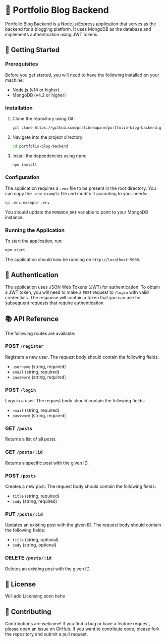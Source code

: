 # 📝 Portfolio Blog Backend

Portfolio Blog Backend is a Node.js/Express application that serves as the backend for a blogging platform. It uses MongoDB as the database and implements authentication using JWT tokens.

## 🚀 Getting Started

### Prerequisites

Before you get started, you will need to have the following installed on your machine:

- Node.js (v14 or higher)
- MongoDB (v4.2 or higher)

### Installation

1. Clone the repository using Git:

   ```bash
   git clone https://github.com/pratikneupane/portfolio-blog-backend.git
   ```

2. Navigate into the project directory:

   ```bash
   cd portfolio-blog-backend
   ```

3. Install the dependencies using npm:

   ```bash
   npm install
   ```

### Configuration

The application requires a `.env` file to be present in the root directory. You can copy the `.env.example` file and modify it according to your needs:

```bash
cp .env.example .env
```

You should update the `MONGODB_URI` variable to point to your MongoDB instance.

### Running the Application

To start the application, run:

```bash
npm start
```

The application should now be running on `http://localhost:5000`.

## 🔑 Authentication

The application uses JSON Web Tokens (JWT) for authentication. To obtain a JWT token, you will need to make a `POST` request to `/login` with valid credentials. The response will contain a token that you can use for subsequent requests that require authentication.

## 📚 API Reference

The following routes are available:

### POST `/register`

Registers a new user. The request body should contain the following fields:

- `username` (string, required)
- `email` (string, required)
- `password` (string, required)

### POST `/login`

Logs in a user. The request body should contain the following fields:

- `email` (string, required)
- `password` (string, required)

### GET `/posts`

Returns a list of all posts.

### GET `/posts/:id`

Returns a specific post with the given ID.

### POST `/posts`

Creates a new post. The request body should contain the following fields:

- `title` (string, required)
- `body` (string, required)

### PUT `/posts/:id`

Updates an existing post with the given ID. The request body should contain the following fields:

- `title` (string, optional)
- `body` (string, optional)

### DELETE `/posts/:id`

Deletes an existing post with the given ID.

## 📝 License

Will add Licensing soon hehe

## 🤝 Contributing

Contributions are welcome! If you find a bug or have a feature request, please open an issue on GitHub. If you want to contribute code, please fork the repository and submit a pull request.